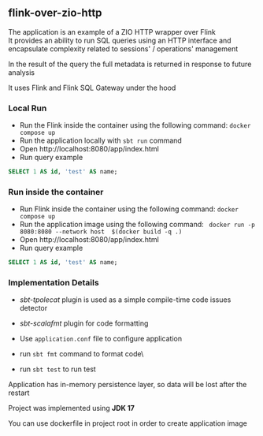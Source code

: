 ## flink-over-zio-http
The application is an example of a ZIO HTTP wrapper over Flink\
It provides an ability to run SQL queries using an HTTP interface and encapsulate complexity related to sessions' / operations' management

In the result of the query the full metadata is returned in response to future analysis

It uses Flink and Flink SQL Gateway under the hood

### Local Run
* Run the Flink inside the container using the following command: `docker compose up`
* Run the application locally with `sbt run` command
* Open http://localhost:8080/app/index.html
* Run query example
```sql
SELECT 1 AS id, 'test' AS name;
```

### Run inside the container
* Run Flink inside the container using the following command: `docker compose up`
* Run the application image using the following command: ` docker run -p 8080:8080 --network host  $(docker build -q .)`
* Open http://localhost:8080/app/index.html
* Run query example
```sql
SELECT 1 AS id, 'test' AS name;
```

### Implementation Details
- _sbt-tpolecat_ plugin is used as a simple compile-time code issues detector
- _sbt-scalafmt_ plugin for code formatting


- Use `application.conf` file to configure application
- run `sbt fmt` command to format code\
- run `sbt test` to run test

Application has in-memory persistence layer, so data will be lost after the restart

Project was implemented using **JDK 17**

You can use dockerfile in project root in order to create application image